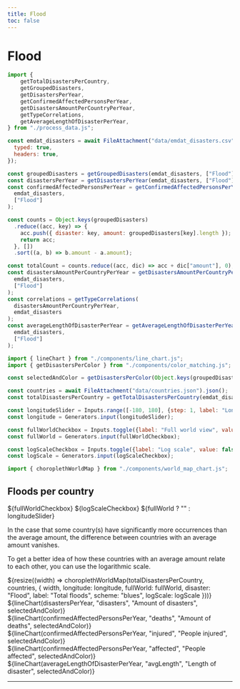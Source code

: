 ```yaml
---
title: Flood
toc: false
---
```


# Flood

<!-- Load and transform the data -->
<style>
.hero {
display: flex;
flex-direction: column;
align-items: center;
font-family: var(--sans-serif);
margin: 4rem 0 8rem;
text-wrap: balance;
text-align: center;
}

.hero h1 {
margin: 2rem 0;
max-width: none;
font-size: 14vw;
font-weight: 900;
line-height: 1;
background: linear-gradient(30deg, var(--theme-foreground-focus), currentColor);
-webkit-background-clip: text;
-webkit-text-fill-color: transparent;
background-clip: text;
}

.hero h2 {
margin: 0;
max-width: 34em;
font-size: 20px;
font-style: initial;
font-weight: 500;
line-height: 1.5;
color: var(--theme-foreground-muted);
}

@media (min-width: 640px) {
.hero h1 {
font-size: 90px;
}
}

</style>

```js
import {
    getTotalDisastersPerCountry,
    getGroupedDisasters,
    getDisastersPerYear,
    getConfirmedAffectedPersonsPerYear,
    getDisastersAmountPerCountryPerYear,
    getTypeCorrelations,
    getAverageLengthOfDisasterPerYear,
} from "./process_data.js";

const emdat_disasters = await FileAttachment("data/emdat_disasters.csv").csv({
  typed: true,
  headers: true,
});

const groupedDisasters = getGroupedDisasters(emdat_disasters, ["Flood"]);
const disastersPerYear = getDisastersPerYear(emdat_disasters, ["Flood"]);
const confirmedAffectedPersonsPerYear = getConfirmedAffectedPersonsPerYear(
  emdat_disasters,
  ["Flood"]
);

const counts = Object.keys(groupedDisasters)
  .reduce((acc, key) => {
    acc.push({ disaster: key, amount: groupedDisasters[key].length });
    return acc;
  }, [])
  .sort((a, b) => b.amount - a.amount);

const totalCount = counts.reduce((acc, dic) => acc + dic["amount"], 0);
const disastersAmountPerCountryPerYear = getDisastersAmountPerCountryPerYear(
  emdat_disasters,
  ["Flood"]
);
const correlations = getTypeCorrelations(
  disastersAmountPerCountryPerYear,
  emdat_disasters
);
const averageLengthOfDisasterPerYear = getAverageLengthOfDisasterPerYear(
  emdat_disasters,
  ["Flood"]
);
```

```js
import { lineChart } from "./components/line_chart.js";
import { getDisastersPerColor } from "./components/color_matching.js";
```

```js
const selectedAndColor = getDisastersPerColor(Object.keys(groupedDisasters));
```

```js
const countries = await FileAttachment("data/countries.json").json();
const totalDisastersPerCountry = getTotalDisastersPerCountry(emdat_disasters)

const longitudeSlider = Inputs.range([-180, 180], {step: 1, label: "Longitude"});
const longitude = Generators.input(longitudeSlider);

const fullWorldCheckbox = Inputs.toggle({label: "Full world view", value: true})
const fullWorld = Generators.input(fullWorldCheckbox);

const logScaleCheckbox = Inputs.toggle({label: "Log scale", value: false})
const logScale = Generators.input(logScaleCheckbox);

import { choroplethWorldMap } from "./components/world_map_chart.js";
```

## Floods per country
<div class="grid grid-cols-2">
    <div>
        ${fullWorldCheckbox}
        ${logScaleCheckbox}
        ${fullWorld ? "" : longitudeSlider}
        <p>In the case that some country(s) have significantly more occurrences than the average amount, the difference between countries with an average amount vanishes. </p>
        <p>To get a better idea of how these countries with an average amount relate to each other, you can use the logarithmic scale.</p>    </div>
    <div class="">
        ${resize((width) => choroplethWorldMap(totalDisastersPerCountry, countries, {
            width, 
            longitude: longitude,
            fullWorld: fullWorld,
            disaster: "Flood",
            label: "Total floods",
            scheme: "blues",
            logScale: logScale
        }))}
    </div>
</div>

<div class="grid grid-cols-2">
    <div class="card">
        ${lineChart(disastersPerYear, "disasters", "Amount of disasters", selectedAndColor)}
    </div>
</div>

<div class="grid grid-cols-2">
    <div class="card">
        ${lineChart(confirmedAffectedPersonsPerYear, "deaths", "Amount of deaths", selectedAndColor)}
    </div>
   <div class="card">
        ${lineChart(confirmedAffectedPersonsPerYear, "injured", "People injured", selectedAndColor)}
    </div>
</div>

<div class="grid">
     <div class="card">
        ${lineChart(confirmedAffectedPersonsPerYear, "affected", "People affected", selectedAndColor)}
    </div>
</div>

<div class="grid grid-cols-2" style="grid-auto-rows: 600px;">
  <div class="card">
    ${lineChart(averageLengthOfDisasterPerYear, "avgLength", "Length of disaster", selectedAndColor)}
  </div>
</div>

---
